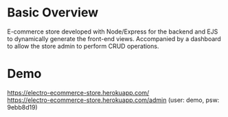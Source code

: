 # Basic Overview

E-commerce store developed with Node/Express for the backend and EJS to dynamically generate the front-end views. Accompanied by a dashboard to allow the store admin to perform CRUD operations.

# Demo
https://electro-ecommerce-store.herokuapp.com/ </br>
https://electro-ecommerce-store.herokuapp.com/admin  (user: demo, psw: 9ebb8d19)
